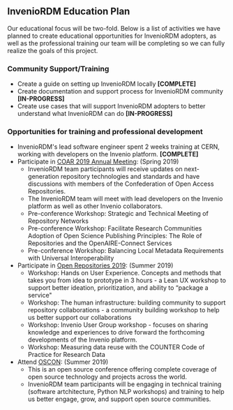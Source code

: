 ## InvenioRDM Education Plan

Our educational focus will be two-fold. Below is a list of activities we have planned to create educational opportunities for InvenioRDM adopters, as well as the professional training our team will be completing so we can fully realize the goals of this project. 

### Community Support/Training
* Create a guide on setting up InvenioRDM locally **[COMPLETE]** 
* Create documentation and support process for InvenioRDM community **[IN-PROGRESS]** 
* Create use cases that will support InvenioRDM adopters to better understand what InvenioRDM can do **[IN-PROGRESS]** 

### Opportunities for training and professional development
* InvenioRDM's lead software engineer spent 2 weeks training at CERN, working with developers on the Invenio platform. **[COMPLETE]**
* Participate in [COAR 2019 Annual Meeting](https://www.coar-repositories.org/community/events/coar-annual-meeting-2019/): (Spring 2019)
  * InvenioRDM team participants will receive updates on next-generation repository technologies and standards and have discussions with members of the Confederation of Open Access Repositories.
  * The InvenioRDM team will meet with lead developers on the Invenio platform as well as other Invenio collaborators.
  * Pre-conference Workshop: Strategic and Technical Meeting of Repository Networks
  * Pre-conference Workshop: Facilitate Research Communities Adoption of Open Science Publishing Principles: The Role of Repositories and the OpenAIRE-Connect Services
  * Pre-conference Workshop: Balancing Local Metadata Requirements with Universal Interoperability
* Participate in [Open Repositories 2019](https://or2019.blogs.uni-hamburg.de/): (Summer 2019)
  * Workshop: Hands on User Experience. Concepts and methods that takes you from idea to prototype in 3 hours - a Lean UX workshop to support better ideation, prioritization, and ability to “package a service"
  * Workshop: The human infrastructure: building community to support repository collaborations - a community building workshop to help us better support our collaborations
  * Workshop: Invenio User Group workshop - focuses on sharing knowledge and experiences to drive forward the forthcoming developments of the Invenio platform.
  * Workshop: Measuring data reuse with the COUNTER Code of Practice for Research Data
* Attend [OSCON](https://conferences.oreilly.com/oscon/oscon-or): (Summer 2019)
  * This is an open source conference offering complete coverage of open source technology and projects across the world. 
  * InvenioRDM team participants will be engaging in technical training (software artchitecture, Python NLP workshops) and training to help us better engage, grow, and support open source communities. 
